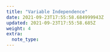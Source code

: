 ```yaml
---
title: "Variable Independence"
date: 2021-09-23T17:55:58.684999943Z
updated: 2021-09-23T17:55:58.685Z
weight: 4
extra:
  note_type:  
---
```


